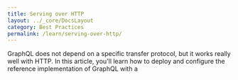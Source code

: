 ```yaml
---
title: Serving over HTTP
layout: ../_core/DocsLayout
category: Best Practices
permalink: /learn/serving-over-http/
---
```


GraphQL does not depend on a specific transfer protocol, but it works really
well with HTTP. In this article, you'll learn how to deploy and configure the
reference implementation of GraphQL with a 
